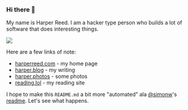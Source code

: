 ### Hi there 👋

My name is Harper Reed. I am a hacker type person who builds a lot of software that does interesting things. 

[![](https://harper.photos/photos/69710015.jpg/69710015_hu683ae47e8064525e5389e8a11b6d523d_1295587_1200x0_resize_q75_box.JPG)](https://harper.photos/photos/69710015.jpg/)

Here are a few links of note: 

- [harperreed.com](harperreed.com) - my home page
- [harper.blog](http://harper.blog) - my writing
- [harper.photos](http://harper.photos) - some photos
- [reading.lol](http://reading.lol) - my reading site

I hope to make this `README.md` a bit more "automated" ala [@simonw](https://twitter.com/simonw)'s [readme](https://simonwillison.net/2020/Apr/20/self-rewriting-readme/). Let's see what happens. 

<!--
**harperreed/harperreed** is a ✨ _special_ ✨ repository because its `README.md` (this file) appears on your GitHub profile.

Here are some ideas to get you started:

- 🔭 I’m currently working on ...
- 🌱 I’m currently learning ...
- 👯 I’m looking to collaborate on ...
- 🤔 I’m looking for help with ...
- 💬 Ask me about ...
- 📫 How to reach me: ...
- 😄 Pronouns: ...
- ⚡ Fun fact: ...
-->
